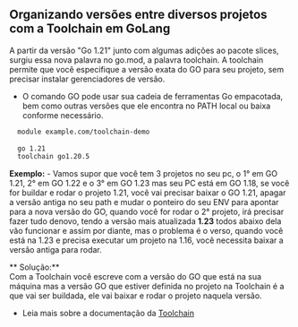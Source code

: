 ## Organizando versões entre diversos projetos com a Toolchain em GoLang

 A partir da versão "Go 1.21" junto com algumas adições ao pacote slices, surgiu essa nova palavra no go.mod, a palavra toolchain. A toolchain permite que você especifique a versão exata do GO para seu projeto, sem precisar instalar gerenciadores de versão.

- O comando GO pode usar sua cadeia de ferramentas Go empacotada, bem como outras versões que ele encontra no PATH local ou baixa conforme necessário.

```bash
  module example.com/toolchain-demo
  
  go 1.21
  toolchain go1.20.5
 ```

 **Exemplo:** 
    - Vamos supor que você tem 3 projetos no seu pc, o 1° em GO 1.21, 2° em GO 1.22 e o 3° em GO 1.23 mas seu PC está em GO 1.18, se você for buildar e rodar o projeto 1.21, você vai precisar baixar o GO 1.21, apagar a versão antiga no seu path e mudar o ponteiro do seu ENV para apontar para a nova versão do GO, quando você for rodar o 2° projeto, irá precisar fazer tudo denovo, tendo a versão mais atualizada **1.23** todos abaixo dela vão funcionar e assim por diante, mas o problema é o verso, quando você está na 1.23 e precisa executar um projeto na 1.16, você necessita baixar a versão antiga para rodar.


 ** Solução:**  
    Com a Toolchain você escreve com a versão do GO que está na sua máquina mas a versão GO que estiver definida no projeto na Toolchain é a que vai ser buildada, ele vai baixar e rodar o projeto naquela versão.

- Leia mais sobre a documentação da [Toolchain](https://go.dev/doc/toolchain)
